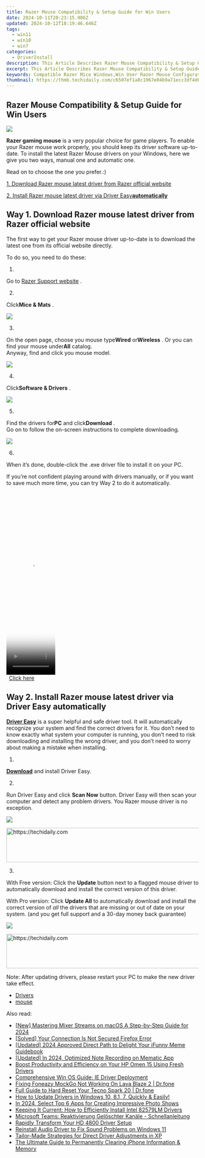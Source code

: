 ```yaml
---
title: Razer Mouse Compatibility & Setup Guide for Win Users
date: 2024-10-11T20:23:15.986Z
updated: 2024-10-12T18:19:46.646Z
tags:
  - win11
  - win10
  - win7
categories:
  - DriverInstall
description: This Article Describes Razer Mouse Compatibility & Setup Guide for Win Users
excerpt: This Article Describes Razer Mouse Compatibility & Setup Guide for Win Users
keywords: Compatible Razer Mice Windows,Win User Razer Mouse Configuration,Razer Mouse Usage Tips Win PC,Setting Up Razer Mice Windows 10/Windows 11,Razer Mouse Optimization for Gaming PC,Compatible Ergonomic Razer Mice for Desktop Computers,Razer Mouse Software Guide for Win Users
thumbnail: https://thmb.techidaily.com/c6507ef1a8c1967e04b9a71ecc3df4d6b245a64121c79bffee638bab85472f90.jpg
---
```


## Razer Mouse Compatibility & Setup Guide for Win Users

![](https://images.drivereasy.com/wp-content/uploads/2017/08/img_59916dd2efe45.jpg)

**Razer gaming mouse** is a very popular choice for game players. To enable your Razer mouse work properly, you should keep its driver software up-to-date. To install the latest Razer Mouse drivers on your Windows, here we give you two ways, manual one and automatic one.

Read on to choose the one you prefer.:)

[1. Download Razer mouse latest driver from Razer official website](#m1)

[2. Install Razer mouse latest driver via Driver Easy**automatically**](#m2)

## Way 1\. Download Razer mouse latest driver from Razer official website

 The first way to get your Razer mouse driver up-to-date is to download the latest one from its official website directly.

To do so, you need to do these:

 1)  

 Go to [Razer Support website](http://support.razerzone.com/) .

 2)  

 Click**Mice & Mats** .

![](https://images.drivereasy.com/wp-content/uploads/2017/08/img_5991737c10be4.jpg)

 3)  

 On the open page, choose you mouse type**Wired** or**Wireless** . Or you can find your mouse under**All** catalog.  
 Anyway, find and click you mouse model.

![](https://images.drivereasy.com/wp-content/uploads/2017/08/img_599173be93b1d.jpg)

 4)  

 Click**Software & Drivers** .

![](https://images.drivereasy.com/wp-content/uploads/2017/08/img_5991748622b84.png)

 5)  

 Find the drivers for**PC** and click**Download** .  
 Go on to follow the on-screen instructions to complete downloading.

![](https://images.drivereasy.com/wp-content/uploads/2017/08/img_5991746d6fe65.jpg)

 6)  

 When it’s done, double-click the .exe driver file to install it on your PC.

If  you’re not confident playing around with drivers manually,  or if you want to save much more time, you can try Way 2 to do it automatically.

<!-- affiliate ads begin -->
<span id="1975503">
					<video width="128" height="480" style="cursor:pointer"
           poster="//a.impactradius-go.com/display-clicktoplayimage/1975503.png"
           onclick="if(!this.playClicked){this.play();this.setAttribute('controls',true);this.playClicked=true;}">
	   <source src="//a.impactradius-go.com/display-ad/22993-1975503">
	   <img src="//a.impactradius-go.com/display-clicktoplayimage/1975503.png" style="border: none; height: 100%; width: 100%; object-fit: contain">
	</video>
	<div style="width:80px;text-align:center"><a href="javascript:window.open(decodeURIComponent('https%3A%2F%2Fhomestyler.sjv.io%2Fc%2F5597632%2F1975503%2F22993'), '_blank');void(0);">Click here</a></div>
</span>
<img height="0" width="0" src="https://imp.pxf.io/i/5597632/1975503/22993" style="position:absolute;visibility:hidden;" border="0" />
<!-- affiliate ads end -->

## Way 2\. Install Razer mouse latest driver via Driver Easy automatically

**[Driver Easy](https://tools.techidaily.com/drivereasy/download/)**  is a super helpful and safe driver tool.  It will automatically recognize your system and find the correct drivers for it. You don’t need to know exactly what system your computer is running, you don’t need to risk downloading and installing the wrong driver, and you don’t need to worry about making a mistake when installing.

 1)  

 **[Download](https://tools.techidaily.com/drivereasy/download/)**   and install Driver Easy.

 2)  

 Run Driver Easy and click **Scan Now**   button. Driver Easy will then scan your computer and detect any problem drivers. You Razer mouse driver is no exception.

![](https://images.drivereasy.com/wp-content/uploads/2017/08/img_5991768d7f685.jpg)

<!-- affiliate ads begin -->
<a href="https://appsumo.8odi.net/c/5597632/2105874/7443" target="_top" id="2105874">
  <img src="//a.impactradius-go.com/display-ad/7443-2105874" border="0" alt="https://techidaily.com" width="728" height="90"/>
</a>
<img height="0" width="0" src="https://appsumo.8odi.net/i/5597632/2105874/7443" style="position:absolute;visibility:hidden;" border="0" />
<!-- affiliate ads end -->

 3)  

 With Free version: Click the **Update**  button next to a flagged mouse driver to automatically download and install the correct version of this driver.

With Pro version: Click **Update All**  to automatically download and install the correct version of _all_  the drivers that are missing or out of date on your system. (and you get full support and a 30-day money back guarantee)

![](https://images.drivereasy.com/wp-content/uploads/2017/08/img_599178457e79f.jpg)

<!-- affiliate ads begin -->
<a href="https://aligracehair.sjv.io/c/5597632/2135375/19272" target="_top" id="2135375">
  <img src="//a.impactradius-go.com/display-ad/19272-2135375" border="0" alt="https://techidaily.com" width="728" height="90"/>
</a>
<img height="0" width="0" src="https://aligracehair.sjv.io/i/5597632/2135375/19272" style="position:absolute;visibility:hidden;" border="0" />
<!-- affiliate ads end -->

 Note: After updating drivers, please restart your PC to make the new driver take effect.

* [Drivers](https://tools.techidaily.com/drivereasy/download/)
* [mouse](https://store.drivereasy.com/order/cart.php?PRODS=4731822&QTY=1&AFFILIATE=108875)

<ins class="adsbygoogle"
     style="display:block"
     data-ad-format="autorelaxed"
     data-ad-client="ca-pub-7571918770474297"
     data-ad-slot="1223367746"></ins>

<ins class="adsbygoogle"
     style="display:block"
     data-ad-client="ca-pub-7571918770474297"
     data-ad-slot="8358498916"
     data-ad-format="auto"
     data-full-width-responsive="true"></ins>

<span class="atpl-alsoreadstyle">Also read:</span>
<div><ul>
<li><a href="https://vp-tips.techidaily.com/new-mastering-mixer-streams-on-macos-a-step-by-step-guide-for-2024/"><u>[New] Mastering Mixer Streams on macOS A Step-by-Step Guide for 2024</u></a></li>
<li><a href="https://win-howtos.techidaily.com/solved-your-connection-is-not-secured-firefox-error/"><u>[Solved] Your Connection Is Not Secured Firefox Error</u></a></li>
<li><a href="https://fox-boxes.techidaily.com/updated-2024-approved-direct-path-to-delight-your-ifunny-meme-guidebook/"><u>[Updated] 2024 Approved Direct Path to Delight Your iFunny Meme Guidebook</u></a></li>
<li><a href="https://fox-glue.techidaily.com/updated-in-2024-optimized-note-recording-on-mematic-app/"><u>[Updated] In 2024, Optimized Note Recording on Mematic App</u></a></li>
<li><a href="https://driver-install.techidaily.com/boost-productivity-and-efficiency-on-your-hp-omen-15-using-fresh-drivers/"><u>Boost Productivity and Efficiency on Your HP Omen 15 Using Fresh Drivers</u></a></li>
<li><a href="https://driver-install.techidaily.com/comprehensive-win-os-guide-ie-driver-deployment/"><u>Comprehensive Win OS Guide: IE Driver Deployment</u></a></li>
<li><a href="https://fake-location.techidaily.com/fixing-foneazy-mockgo-not-working-on-lava-blaze-2-drfone-by-drfone-virtual-android/"><u>Fixing Foneazy MockGo Not Working On Lava Blaze 2 | Dr.fone</u></a></li>
<li><a href="https://techidaily.com/full-guide-to-hard-reset-your-tecno-spark-20-drfone-by-drfone-reset-android-reset-android/"><u>Full Guide to Hard Reset Your Tecno Spark 20 | Dr.fone</u></a></li>
<li><a href="https://driver-install.techidaily.com/how-to-update-drivers-in-windows-10-81-7-quickly-and-easily/"><u>How to Update Drivers in Windows 10, 8.1, 7. Quickly & Easily!</u></a></li>
<li><a href="https://extra-support.techidaily.com/in-2024-select-top-6-apps-for-creating-impressive-photo-shows/"><u>In 2024, Select Top 6 Apps for Creating Impressive Photo Shows</u></a></li>
<li><a href="https://driver-install.techidaily.com/keeping-it-current-how-to-efficiently-install-intel-82579lm-drivers/"><u>Keeping It Current: How to Efficiently Install Intel 82579LM Drivers</u></a></li>
<li><a href="https://win-marvelous.techidaily.com/microsoft-teams-reaktivierung-geloschter-kanale-schnellanleitung/"><u>Microsoft Teams: Reaktivierung Gelöschter Kanäle - Schnellanleitung</u></a></li>
<li><a href="https://driver-install.techidaily.com/rapidly-transform-your-hd-4800-driver-setup/"><u>Rapidly Transform Your HD 4800 Driver Setup</u></a></li>
<li><a href="https://driver-install.techidaily.com/reinstall-audio-driver-to-fix-sound-problems-on-windows-11/"><u>Reinstall Audio Driver to Fix Sound Problems on Windows 11</u></a></li>
<li><a href="https://driver-install.techidaily.com/tailor-made-strategies-for-direct-driver-adjustments-in-xp/"><u>Tailor-Made Strategies for Direct Driver Adjustments in XP</u></a></li>
<li><a href="https://data-safeguard.techidaily.com/the-ultimate-guide-to-permanently-clearing-iphone-information-and-memory/"><u>The Ultimate Guide to Permanently Clearing iPhone Information & Memory</u></a></li>
</ul></div>


